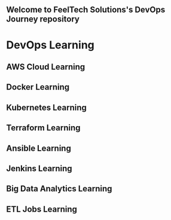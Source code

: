 ## Welcome to FeelTech Solutions's DevOps Journey repository

# DevOps Learning

## AWS Cloud Learning

## Docker Learning

## Kubernetes Learning

## Terraform Learning

## Ansible Learning

## Jenkins Learning

## Big Data Analytics Learning

## ETL Jobs Learning


